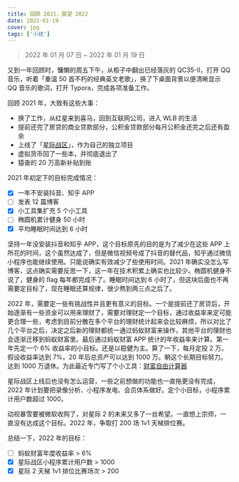 ```yaml
---
title: 回顾 2021，展望 2022
date: 2022-01-19
cover: jpg
tags: ['小结']
---
```


> 2022 年 01 月 07 日 ~ 2022 年 01 月 19 日

又到一年回顾时，慵懒的周五下午，从柜子中翻出已经落灰的 QC35-II，打开 QQ 音乐，听着「重温 50 首不朽的经典英文老歌」，换了下桌面背景以便清晰显示 QQ 音乐的歌词，打开 Typora，完成各项准备工作。

回顾 2021 年，大致有这些大事：

- 换了工作，从红星来到喜马，回到互联网公司，进入 WLB 的生活
- 提前还完了房贷的商业贷款部分，公积金贷款部分每月公积金还完之后还有盈余
- 上线了「[星际战区](https://starcraft.zone)」，作为自己的独立项目
- 虚拟货币回了一些本，并彻底退出了
- 猿奋的 20 万高新补贴到账

2021 年初定下的目标完成情况：

- [x] 一年不安装抖音、知乎 APP
- [ ] 发表 12 篇博客
- [x] 小工具集扩充 5 个小工具
- [ ] 椭圆机累计健身 50 小时
- [x] 平均睡眠时间达到 6 小时

坚持一年没安装抖音和知乎 APP，这个目标原先的目的是为了减少在这些 APP 上所花的时间，这个虽然达成了，但是微信视频号成了抖音的替代品，知乎通过微信小程序也能继续使用。只能说确实有效减少了些使用时间。2021 年确实没怎么写博客，这点确实需要反思一下，这一年在技术积累上确实也比较少。椭圆机健身不说了，健身的 flag 每年都完成不了。睡眠时间达到 6 小时了，但这块后面也不再需要定目标了，现在睡眠还算规律，很少熬到两三点之后了。

2022 年，需要定一些有挑战性并且更有意义的目标。一个是提前还了房贷后，开始逐渐有一些资金可以用来理财了，需要对理财定一个目标，通过收益率来定可能更合理一些，考虑到目前分散在多个平台的理财统计起来会比较麻烦，所以对比了几个平台之后，决定之后新的理财都统一通过蚂蚁财富来操作，其他平台的理财也会逐渐迁移到蚂蚁财富里。最后通过蚂蚁财富 APP 统计的年收益率来计算。第一年先定一个 6% 收益率的小目标。还是以稳健为主。算了一下，每月定投 2 万，假设收益率达到 7%，20 年后总资产可以达到 1000 万。朝这个长期目标努力。达到 1000 万退休。为此最近专门写了个小工具：[财富自由计算器](https://tools.yuanfen.net/financial-freedom)

星际战区上线后也没有怎么运营，一些之前想做的功能也一直拖更没有完成，2022 年计划要把录像分析、小程序发电、会员体系做好。定个小目标，小程序累计用户数超过 1000。

动视暴雪要被微软收购了，对星际 2 的未来又多了一丝希望。一直想上宗师，一直没有达成这个目标。2022 年，争取打 200 场 1v1 天梯排位赛。

总结一下，2022 年的目标：

- [ ] 蚂蚁财富年度收益率 > 6%
- [x] 星际战区小程序累计用户数 > 1000
- [x] 星际 2 天梯 1v1 排位比赛场次 > 200
